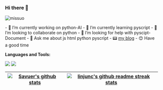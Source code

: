 ### Hi there 👋
<p align="left"> <img src="https://komarev.com/ghpvc/?username=ohkl&label=Profile%20views&color=0e75b6&style=flat" alt="missuo" /> </p>
- 🔭 I’m currently working on python-AI
- 🌱 I’m currently learning pyscript
- 👯 I’m looking to collaborate on python
- 🤔 I’m looking for help with pyscipt-Document
- 💬 Ask me about js html python pyscript
- 📟 <a href="https://cdn-1.cfd">my blog</a>
- 😊 Have a good time

**Languages and Tools:**  

[![](https://img.shields.io/badge/Windows-10-4e9eee?style=flat-square&logo=windows&logoColor=ffffff)](https://www.microsoft.com/windows/windows-10)
[![](https://img.shields.io/badge/IDE-VSCode-blue?style=flat-square&logo=visual-studio-code&logoColor=ffffff)](https://code.visualstudio.com/)



| <a href="https://github.com/ohkl"><img src="https://github-readme-stats.vercel.app/api?username=ohkl&show_icons=true&theme=radical"  alt="Savuer's github stats" data-canonical-src="https://github-readme-stats.vercel.app/api?username=linjunc&show_icons=true&theme=radical" style="max-width:100%;"></a> | <a href="https://github.com/ohkl"><img src="https://github-readme-stats.vercel.app/api/top-langs/?username=ohkl&layout=compact&theme=neon-dark&hide_border=true" alt="linjunc's github readme streak stats" data-canonical-src="https://github-readme-stats.vercel.app/api/top-langs/?username=linjunc&layout=compact&theme=neon-dark&hide_border=true" style="max-width:100%;"></a> |
| ------------------------------------------------------------ | ------------------------------------------------------------ |

